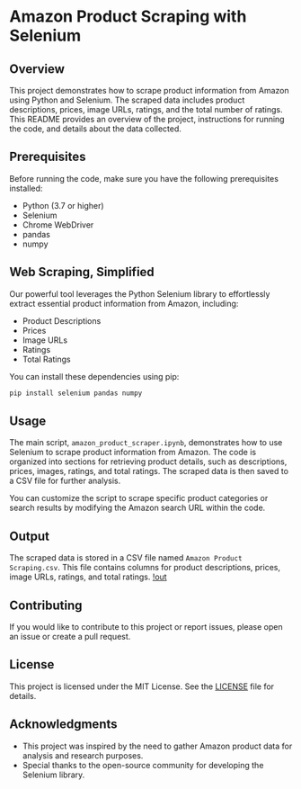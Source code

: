 # Amazon Product Scraping with Selenium

## Overview

This project demonstrates how to scrape product information from Amazon using Python and Selenium. The scraped data includes product descriptions, prices, image URLs, ratings, and the total number of ratings. This README provides an overview of the project, instructions for running the code, and details about the data collected.

## Prerequisites

Before running the code, make sure you have the following prerequisites installed:

- Python (3.7 or higher)
- Selenium
- Chrome WebDriver
- pandas
- numpy


## Web Scraping, Simplified
Our powerful tool leverages the Python Selenium library to effortlessly extract essential product information from Amazon, including:

* Product Descriptions
* Prices
* Image URLs
* Ratings
* Total Ratings


You can install these dependencies using pip:

```bash
pip install selenium pandas numpy
```

## Usage

The main script, `amazon_product_scraper.ipynb`, demonstrates how to use Selenium to scrape product information from Amazon. The code is organized into sections for retrieving product details, such as descriptions, prices, images, ratings, and total ratings. The scraped data is then saved to a CSV file for further analysis.

You can customize the script to scrape specific product categories or search results by modifying the Amazon search URL within the code.

## Output

The scraped data is stored in a CSV file named `Amazon Product Scraping.csv`. This file contains columns for product descriptions, prices, image URLs, ratings, and total ratings.
[!out](https://github.com/3amory99/Amazon-Product-Scrapping-with-Selenium/blob/main/Capturae.PNG)

## Contributing

If you would like to contribute to this project or report issues, please open an issue or create a pull request.

## License

This project is licensed under the MIT License. See the [LICENSE](LICENSE) file for details.

## Acknowledgments

- This project was inspired by the need to gather Amazon product data for analysis and research purposes.
- Special thanks to the open-source community for developing the Selenium library.
